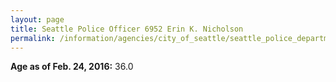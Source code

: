 ```yaml
---
layout: page
title: Seattle Police Officer 6952 Erin K. Nicholson
permalink: /information/agencies/city_of_seattle/seattle_police_department/copbook/6952/
---
```


**Age as of Feb. 24, 2016:** 36.0
